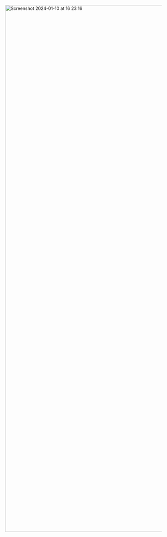 <img width="1695" alt="Screenshot 2024-01-10 at 16 23 16" src="https://github.com/firatbicimli/React-Quiz/assets/102663969/8737a749-48d0-48c4-8381-3d4e6167cbb1">
